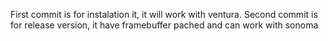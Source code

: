 First commit is for instalation it, it will work with ventura.
Second commit is for release version, it have framebuffer pached and can work with sonoma
